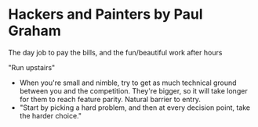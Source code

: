 # Hackers and Painters by Paul Graham

The day job to pay the bills, and the fun/beautiful work after hours


"Run upstairs"

* When you're small and nimble, try to get as much technical ground between you and the competition. They're bigger, so it will take longer for them to reach feature parity. Natural barrier to entry.
* "Start by picking a hard problem, and then at every decision point, take the harder choice."



